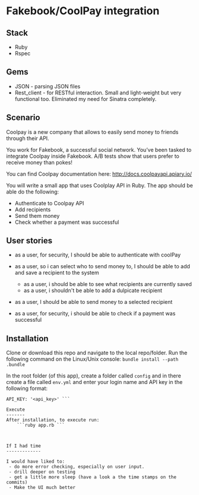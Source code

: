 Fakebook/CoolPay integration
========

Stack
------
- Ruby
- Rspec

Gems
-------
 - JSON - parsing JSON files
 - Rest_client - for RESTful interaction. Small and light-weight but very functional too. Eliminated my need for Sinatra completely.

Scenario
--------
Coolpay is a new company that allows to easily send money to friends through their API.
 
You work for Fakebook, a successful social network. You’ve been tasked to integrate Coolpay inside Fakebook. A/B tests show that users prefer to receive money than pokes!
 
You can find Coolpay documentation here: http://docs.coolpayapi.apiary.io/
 
You will write a small app that uses Coolplay API in Ruby. The app should be able do the following:
 
- Authenticate to Coolpay API
- Add recipients
- Send them money
- Check whether a payment was successful

User stories
------------
- as a user, for security, I should be able to authenticate with coolPay 

- as a user, so i can select who to send money to, I should be able to add and save a recipient to the system
  - as a user, i should be able to see what recipients are currently saved
  - as a user, i shouldn't be able to add a dulpicate recipient

- as a user, I should be able to send money to a selected recipient

- as a user, for security, i should be able to check if a payment was successful

Installation
------------
Clone or download this repo and navigate to the local repo/folder. Run the following command on the Linux/Unix console:
    ```bundle install --path .bundle ```

In the root folder (of this app), create a folder called ```config``` and in there create a file called ```env.yml``` and enter your login name and API key in the following format:
```API_USERNAME: '<username>'
API_KEY: '<api_key>' ```

Execute
-------
After installation, to execute run:
    ```ruby app.rb ```



If I had time
-------------

I would have liked to:
 - do more error checking, especially on user input. 
 - drill deeper on testing
 - get a little more sleep (have a look a the time stamps on the commits)
 - Make the UI much better
